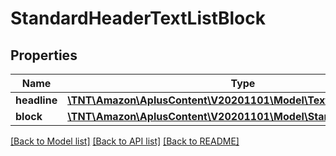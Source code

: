 # StandardHeaderTextListBlock

## Properties
Name | Type | Description | Notes
------------ | ------------- | ------------- | -------------
**headline** | [**\TNT\Amazon\AplusContent\V20201101\Model\TextComponent**](TextComponent.md) |  | [optional] 
**block** | [**\TNT\Amazon\AplusContent\V20201101\Model\StandardTextListBlock**](StandardTextListBlock.md) |  | [optional] 

[[Back to Model list]](../README.md#documentation-for-models) [[Back to API list]](../README.md#documentation-for-api-endpoints) [[Back to README]](../README.md)



